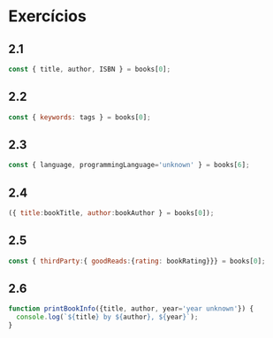 # Exercícios

## 2.1

```javascript
const { title, author, ISBN } = books[0];
```

## 2.2

```javascript
const { keywords: tags } = books[0];
```

## 2.3

```javascript
const { language, programmingLanguage='unknown' } = books[6];
```

## 2.4

```javascript
({ title:bookTitle, author:bookAuthor } = books[0]);
```

## 2.5

```javascript
const { thirdParty:{ goodReads:{rating: bookRating}}} = books[0];
```

## 2.6

```javascript
function printBookInfo({title, author, year='year unknown'}) {
  console.log(`${title} by ${author}, ${year}`);
}
```

